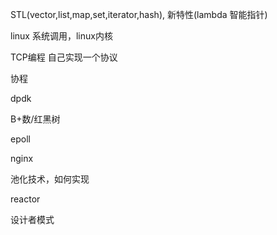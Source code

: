 STL(vector,list,map,set,iterator,hash), 新特性(lambda 智能指针)

linux
系统调用，linux内核

TCP编程
自己实现一个协议

协程

dpdk

B+数/红黑树

epoll

nginx

池化技术，如何实现

reactor

设计者模式
